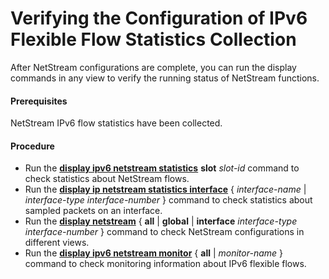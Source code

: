 Verifying the Configuration of IPv6 Flexible Flow Statistics Collection
=======================================================================

After NetStream configurations are complete, you can run the display commands in any view to verify the running status of NetStream functions.

#### Prerequisites

NetStream IPv6 flow statistics have been collected.


#### Procedure

* Run the [**display ipv6 netstream statistics**](cmdqueryname=display+ipv6+netstream+statistics) **slot** *slot-id* command to check statistics about NetStream flows.
* Run the [**display ip netstream statistics interface**](cmdqueryname=display+ip+netstream+statistics+interface) { *interface-name* | *interface-type* *interface-number* } command to check statistics about sampled packets on an interface.
* Run the [**display netstream**](cmdqueryname=display+netstream) { **all** | **global** | **interface** *interface-type interface-number* } command to check NetStream configurations in different views.
* Run the [**display ipv6 netstream monitor**](cmdqueryname=display+ipv6+netstream+monitor) { **all** | *monitor-name* } command to check monitoring information about IPv6 flexible flows.